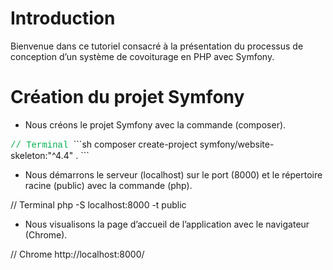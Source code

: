 # Introduction

Bienvenue dans ce tutoriel consacré à la présentation du processus de 
conception d’un système de covoiturage en PHP avec Symfony.

# Création du projet Symfony

* Nous créons le projet Symfony avec la commande (composer).

<span style="color:#00b050;font-family:Courier">
// Terminal
</span>
```sh
composer create-project symfony/website-skeleton:"^4.4" .
```

* Nous démarrons le serveur (localhost) sur le port (8000) et le répertoire racine (public) avec la commande (php).

// Terminal
php -S localhost:8000 -t public

* Nous visualisons la page d’accueil de l’application avec le navigateur (Chrome).

// Chrome
http://localhost:8000/


